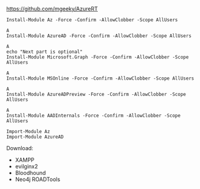 https://github.com/mgeeky/AzureRT

```
Install-Module Az -Force -Confirm -AllowClobber -Scope AllUsers

A
Install-Module AzureAD -Force -Confirm -AllowClobber -Scope AllUsers

A
echo "Next part is optional"
Install-Module Microsoft.Graph -Force -Confirm -AllowClobber -Scope AllUsers

A
Install-Module MSOnline -Force -Confirm -AllowClobber -Scope AllUsers

A
Install-Module AzureADPreview -Force -Confirm -AllowClobber -Scope AllUsers

A
Install-Module AADInternals -Force -Confirm -AllowClobber -Scope AllUsers
```

```
Import-Module Az
Import-Module AzureAD
```

Download:
- XAMPP
- evilginx2
- Bloodhound
- Neo4j
ROADTools
